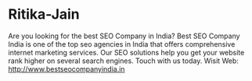 # Ritika-Jain
Are you looking for the best SEO Company in India? Best SEO Company India is one of the top seo agencies in India that offers comprehensive internet marketing services. Our SEO solutions help you get your website rank higher on several search engines. Touch with us today.
Wisit Web: http://www.bestseocompanyindia.in
